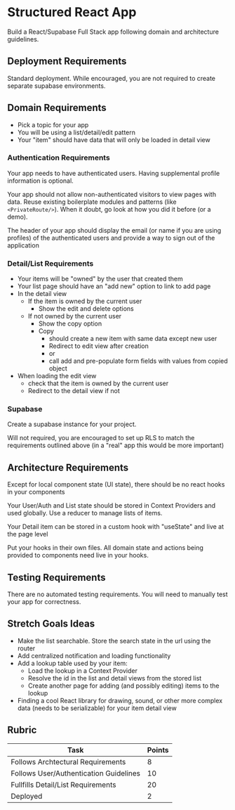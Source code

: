# Structured React App

Build a React/Supabase Full Stack app following domain and architecture guidelines.

## Deployment Requirements

Standard deployment. While encouraged, you are not required to create separate supabase environments.

## Domain Requirements

- Pick a topic for your app
- You will be using a list/detail/edit pattern
- Your "item" should have data that will only be loaded in detail view

### Authentication Requirements

Your app needs to have authenticated users. Having supplemental profile information is optional.

Your app should not allow non-authenticated visitors to view pages with data. Reuse existing boilerplate modules and patterns (like `<PrivateRoute/>`). When it doubt, go look at how you did it before (or a demo).

The header of your app should display the email (or name if you are using profiles) of the authenticated users and provide a way to sign out of the application

### Detail/List Requirements

- Your items will be "owned" by the user that created them
- Your list page should have an "add new" option to link to add page
- In the detail view
    - If the item is owned by the current user
        - Show the edit and delete options
    - If not owned by the current user
        - Show the copy option
        - Copy
            - should create a new item with same data except new user
            - Redirect to edit view after creation
            - or
            - call add and pre-populate form fields with values from copied object
- When loading the edit view
    - check that the item is owned by the current user
    - Redirect to the detail view if not

### Supabase

Create a supabase instance for your project.

Will not required, you are encouraged to set up RLS to match the requirements outlined above (in a "real" app this would be more important)

## Architecture Requirements

Except for local component state (UI state), there should be no react hooks in your components

Your User/Auth and List state should be stored in Context Providers and used globally. Use a reducer to manage lists of items.

Your Detail item can be stored in a custom hook with "useState" and live at the page level

Put your hooks in their own files. All domain state and actions being provided to components need live in your hooks.

## Testing Requirements

There are no automated testing requirements. You will need to manually test your app for correctness.

## Stretch Goals Ideas

- Make the list searchable. Store the search state in the url using the router
- Add centralized notification and loading functionality
- Add a lookup table used by your item:
    - Load the lookup in a Context Provider
    - Resolve the id in the list and detail views from the stored list
    - Create another page for adding (and possibly editing) items to the lookup
- Finding a cool React library for drawing, sound, or other more complex data (needs to be serializable) for your item detail view

## Rubric

| Task                                                                  | Points |
| --------------------------------------------------------------------- | ------ |
| Follows Archtectural Requirements                                     | 8      |
| Follows User/Authentication Guidelines                                | 10     |
| Fullfills Detail/List Requirements                                    | 20     |
| Deployed                                                              | 2      |


